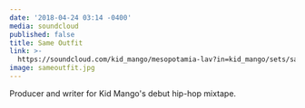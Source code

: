 ```yaml
---
date: '2018-04-24 03:14 -0400'
media: soundcloud
published: false
title: Same Outfit
link: >-
  https://soundcloud.com/kid_mango/mesopotamia-lav?in=kid_mango/sets/same-outfit-1
image: sameoutfit.jpg
---
```

Producer and writer for Kid Mango's debut hip-hop mixtape.
